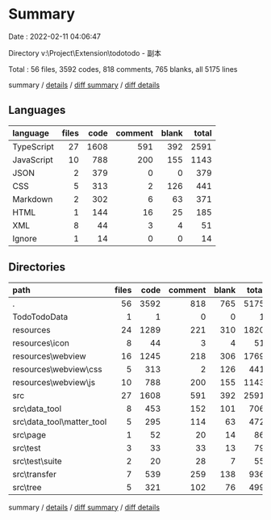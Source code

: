# Summary

Date : 2022-02-11 04:06:47

Directory v:\Project\Extension\todotodo - 副本

Total : 56 files,  3592 codes, 818 comments, 765 blanks, all 5175 lines

summary / [details](details.md) / [diff summary](diff.md) / [diff details](diff-details.md)

## Languages
| language | files | code | comment | blank | total |
| :--- | ---: | ---: | ---: | ---: | ---: |
| TypeScript | 27 | 1608 | 591 | 392 | 2591 |
| JavaScript | 10 | 788 | 200 | 155 | 1143 |
| JSON | 2 | 379 | 0 | 0 | 379 |
| CSS | 5 | 313 | 2 | 126 | 441 |
| Markdown | 2 | 302 | 6 | 63 | 371 |
| HTML | 1 | 144 | 16 | 25 | 185 |
| XML | 8 | 44 | 3 | 4 | 51 |
| Ignore | 1 | 14 | 0 | 0 | 14 |

## Directories
| path | files | code | comment | blank | total |
| :--- | ---: | ---: | ---: | ---: | ---: |
| . | 56 | 3592 | 818 | 765 | 5175 |
| TodoTodoData | 1 | 1 | 0 | 0 | 1 |
| resources | 24 | 1289 | 221 | 310 | 1820 |
| resources\icon | 8 | 44 | 3 | 4 | 51 |
| resources\webview | 16 | 1245 | 218 | 306 | 1769 |
| resources\webview\css | 5 | 313 | 2 | 126 | 441 |
| resources\webview\js | 10 | 788 | 200 | 155 | 1143 |
| src | 27 | 1608 | 591 | 392 | 2591 |
| src\data_tool | 8 | 453 | 152 | 101 | 706 |
| src\data_tool\matter_tool | 5 | 295 | 114 | 63 | 472 |
| src\page | 1 | 52 | 20 | 14 | 86 |
| src\test | 3 | 33 | 33 | 13 | 79 |
| src\test\suite | 2 | 20 | 28 | 7 | 55 |
| src\transfer | 7 | 539 | 259 | 138 | 936 |
| src\tree | 5 | 321 | 102 | 76 | 499 |

summary / [details](details.md) / [diff summary](diff.md) / [diff details](diff-details.md)